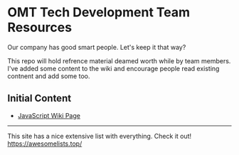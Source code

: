 # OMT Tech Development Team Resources

Our company has good smart people. Let's keep it that way?

This repo will hold refrence material deamed worth while by team members. I've added some content to the wiki and encourage people read existing contnent and add some too.

## Initial Content
 - [JavaScript Wiki Page](https://github.com/omttech/dev-team-resources/wiki/JavaScript)

---

This site has a nice extensive list with everything. Check it out!
https://awesomelists.top/
